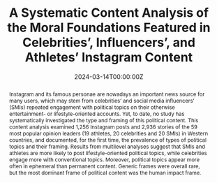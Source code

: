 ---
abstract: 'Instagram and its famous personae are nowadays an important news source for many users, which may stem from celebrities’ and social media influencers’ (SMIs) repeated engagement with political topics on their otherwise entertainment- or lifestyle-oriented accounts. Yet, to date, no study has systematically investigated the type and framing of this political content. This content analysis examined 1,256 Instagram posts and 2,936 stories of the 59 most popular opinion leaders (19 athletes, 20 celebrities and 20 SMIs) in Western countries, and documented, for the first time, the prevalence of types of political topics and their framing. Results from multilevel analyses suggest that SMIs and athletes are more likely to post lifestyle-oriented political topics, while celebrities engage more with conventional topics. Moreover, political topics appear more often in ephemeral than permanent content. Generic frames were overall rare, but the most dominant frame of political content was the human impact frame.'
authors:
- Anaëlle Gonzalez
- Drew Cingel
- Laura Vandenbosch
date: "2024-03-14T00:00:00Z"
doi: "10.1080/15205436.2024.2317764"
featured: false
projects: []
publication: 'Mass Communication and Society'
publication_short: ""
publication_types:
- "2"
publishDate: "2024-03-14T00:00:00Z"
tags:
- Social media influencers
- Celebrities
- Athletes
- Social media
- Political information
- Moral foundations
title: 'A Systematic Content Analysis of the Moral Foundations Featured in Celebrities’, Influencers’, and Athletes’ Instagram Content'
url_code: ""
url_dataset: ""
url_pdf: ""
url_poster: ""
url_project: ""
url_slides: ""
url_source: ""
url_video: ""
---